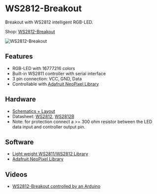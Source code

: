 # WS2812-Breakout
Breakout with WS2812 intelligent RGB-LED.

Shop: [WS2812-Breakout](http://www.watterott.com/en/WS2812-Breakout)

![WS2812-Breakout](https://raw.github.com/watterott/WS2812-Breakout/master/img/ws2812-breakout.jpg)


## Features
* RGB-LED with 16777216 colors
* Built-in WS2811 controller with serial interface
* 3 pin connection: VCC, GND, Data
* Controllable with [Adafruit NeoPixel Library](https://github.com/adafruit/Adafruit_NeoPixel)


## Hardware
* [Schematics + Layout](https://github.com/watterott/WS2812-Breakout/tree/master/pcb)
* Datasheet: [WS2812](https://github.com/watterott/WS2812-Breakout/raw/master/pcb/WS2812.pdf), [WS2812B](https://github.com/watterott/WS2812-Breakout/raw/master/pcb/WS2812B.pdf)
* Note: for protection connect a >= 300 ohm resistor between the LED data input and controller output pin.


## Software
* [Light weight WS2811/WS2812 Library](https://github.com/cpldcpu/light_ws2812/tree/Arduino)
* [Adafruit NeoPixel Library](https://github.com/adafruit/Adafruit_NeoPixel)


## Videos
* [WS2812-Breakout controlled by an Arduino](http://www.youtube.com/watch?v=aJmFd4oc73M)
